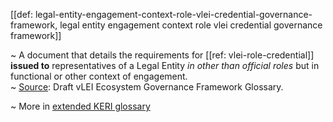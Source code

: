 [[def: legal-entity-engagement-context-role-vlei-credential-governance-framework, legal entity engagement context role vlei credential governance framework]]

~ A document that details the requirements for [[ref: vlei-role-credential]] **issued to** representatives of a Legal Entity _in other than official roles_ but in functional or other context of engagement.  
~ [Source](https://www.gleif.org/vlei/introducing-the-vlei-ecosystem-governance-framework/2022-02-07_verifiable-lei-vlei-ecosystem-governance-framework-glossary-draft-publication_v0.9-draft.pdf): Draft vLEI Ecosystem Governance Framework Glossary.

~ More in <a href="https://weboftrust.github.io/WOT-terms/docs/glossary/legal-entity-engagement-context-role-vlei-credential-governance-framework">extended KERI glossary</a>
